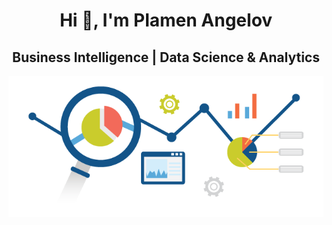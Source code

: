 <h1 align="center">Hi 👋, I'm Plamen Angelov</h1>
<h2 align="center">Business Intelligence | Data Science & Analytics</h2>
<p align="center">
<img align="center" src="https://github.com/PmnAngelov/pmnangelov/blob/main/img/analytics.png" />
</p>


